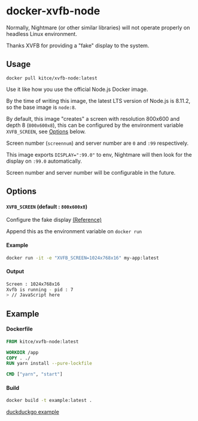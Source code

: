 

# docker-xvfb-node
Normally, Nightmare (or other similar libraries) will not operate properly on headless Linux environment.

Thanks XVFB for providing a "fake" display to the system.

## Usage
```
docker pull kitce/xvfb-node:latest
```
Use it like how you use the official Node.js Docker image.

By the time of writing this image, the latest LTS version of Node.js is 8.11.2, so the base image is `node:8`.

By default, this image "creates" a screen with resolution 800x600 and depth 8 (`800x600x8`), this can be configured by the environment variable `XVFB_SCREEN`, see [Options](#Options) below.

Screen number (`screennum`) and server number are `0` and `:99` respectively.

This image exports `DISPLAY=":99.0"` to env, Nightmare will then look for the display on `:99.0` automatically.

Screen number and server number will be configurable in the future.

## Options
#### `XVFB_SCREEN` (default : `800x600x8`)
Configure the fake display [(Reference)](https://www.x.org/releases/X11R7.6/doc/man/man1/Xvfb.1.xhtml)

Append this as the environment variable on `docker run`
#### Example
```bash
docker run -it -e "XVFB_SCREEN=1024x768x16" my-app:latest
```
#### Output
```bash
Screen : 1024x768x16
Xvfb is running - pid : 7
> // JavaScript here
```

## Example
#### Dockerfile
```dockerfile
FROM kitce/xvfb-node:latest

WORKDIR /app
COPY . ./
RUN yarn install --pure-lockfile

CMD ["yarn", "start"]
```
#### Build
```bash
docker build -t example:latest .
```
[duckduckgo example](https://github.com/kitce/docker-xvfb-node/tree/master/examples)
